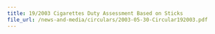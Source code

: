 ```yaml
---
title: 19/2003 Cigarettes Duty Assessment Based on Sticks
file_url: /news-and-media/circulars/2003-05-30-Circular192003.pdf
---
```

